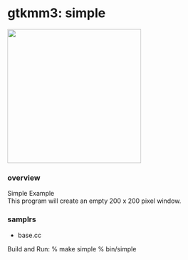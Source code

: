 gtkmm3: simple
===============

<image src="https://raw.githubusercontent.com/ohwada/MAC_cpp_Samples/master/gtkmm3/screenshots/simple.png" width="300" /> 

### overview
Simple Example  
This program will create an empty 200 x 200 pixel window.  

### samplrs
- base.cc

Build and Run:
% make simple
% bin/simple

